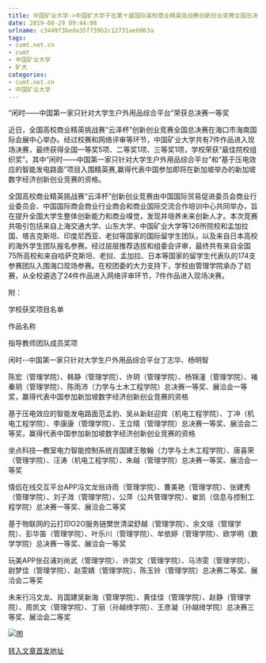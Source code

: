 ```yaml
---
title: 中国矿业大学->中国矿大学子在第十届国际高校商业精英挑战赛创新创业竞赛全国总决赛中获多个奖项 | cumt.net.cn
date: 2019-08-29 09:44:08
urlname: c3449f3beda35f739b2c12731ae6063a
tags: 
- cumt.net.cn
- cumt
- 中国矿业大学
- 矿大
categories:
- cumt.net.cn
- 中国矿业大学
---
```



“闲时——中国第一家只针对大学生户外用品综合平台”荣获总决赛一等奖

近日，全国高校商业精英挑战赛“云泽杯”创新创业竞赛全国总决赛在海口市海南国际会展中心举办。经过校赛和网络评审等环节，中国矿业大学共有7件作品进入现场决赛，最终获得全国一等奖5项、二等奖1项、三等奖1项，学校荣获“最佳院校组织奖”。其中“闲时——中国第一家只针对大学生户外用品综合平台”和“基于压电效应的智能发电路面”项目入围精英赛,赢得代表中国参加即将在新加坡举办的新加坡数字经济创新创业竞赛的资格。

全国高校商业精英挑战赛“云泽杯”创新创业竞赛由中国国际贸易促进委员会商业行业委员会、中国国际商会商业行业商会和商业国际交流合作培训中心共同举办，旨在提升全国大学生整体创新能力和商业嗅觉，发现并培养未来创新人才。本次竞赛共吸引包括来自上海交通大学、山东大学、中国矿业大学等126所院校和孟加拉国、塔吉克斯坦、印度尼西亚、老挝等国家的国际留学生团队，以及来自日本高校的海外学生团队报名参赛。经过层层推荐选拔和组委会评审，最终共有来自全国75所高校和来自哈萨克斯坦、老挝、孟加拉、日本等国家的留学生代表队的174支参赛团队入围海口现场参赛。在校团委的大力支持下，学校由管理学院承办了初赛，从全校遴选了24件作品进入网络评审环节，7件作品进入现场决赛。

附：

学校获奖项目名单

作品名称

指导教师团队成员奖项

闲时--中国第一家只针对大学生户外用品综合平台丁志华、杨明智

陈宏（管理学院）、韩静（管理学院）、许玥（管理学院）、杨锦潼（管理学院）、褚秦玥（管理学院）、陈雨沛（力学与土木工程学院）总决赛一等奖、展洽会一等奖，赢得代表中国参加新加坡数字经济创新创业竞赛的资格

基于压电效应的智能发电路面范孟豹、吴从新赵迎宾（机电工程学院）、丁冲（机电工程学院）、李康康（管理学院）、王立晴（管理学院）总决赛一等奖、展洽会二等奖，赢得代表中国参加新加坡数字经济创新创业竞赛的资格

坐点科技—教室电力智能控制系统肖国建王敬翰（力学与土木工程学院）、唐喜荣（管理学院）、汪涛（机电工程学院）、朱越（管理学院）总决赛一等奖、展洽会一等奖

情侣在线交互平台APP冯文龙翁诗雨（管理学院）、曹美艳（管理学院）、张建秀（管理学院）、刘子溦（管理学院）、公萍（公共管理学院）、崔凯（信息与控制工程学院）总决赛一等奖、展洽会二等奖

基于物联网的云打印O2O服务链樊世清梁舒越（管理学院）、余文瑶（管理学院）、彭华笛（管理学院）、叶乐川（管理学院）、牟依婷（管理学院）、欧学明（数学学院）总决赛一等奖、展洽会一等奖

玩美APP张召浦刘尚武（管理学院）、许崇文（管理学院）、马沛雯（管理学院）、尉梦佳（管理学院）、赵雯婧（管理学院）、陈玉铃（管理学院）总决赛二等奖、展洽会二等奖

未来行冯文龙、肖国建吴新海（管理学院）、黄佳佳（管理学院）、赵静（管理学院）、周凯文（管理学院）、丁丽（孙越绮学院）、王彦凝（孙越绮学院）总决赛三等奖、展洽会二等奖



![图](http://xwzx.cumt.edu.cn/_upload/article/images/8f/be/9127545a43b0ab47db2601ac4a13/28add907-f846-4d02-b0d5-8955b8d3ad20.jpg)

[转入文章首发地址](http://xwzx.cumt.edu.cn/32/d1/c523a537297/page.htm)